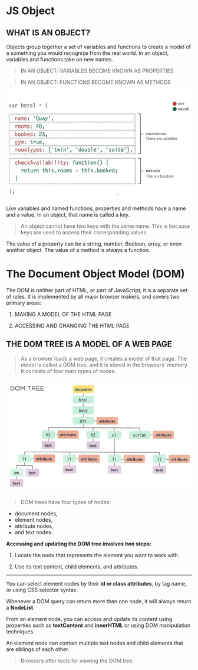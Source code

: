 # JS Object

## WHAT IS AN OBJECT?

Objects group together a set of variables and functions to create a model of a something you would recognize from the real world. In an object, variables and functions take on new names.

> IN AN OBJECT: VARIABLES BECOME KNOWN AS PROPERTIES

> IN AN OBJECT: FUNCTIONS BECOME KNOWN AS METHODS

![object](object.JPG)

Like variables and named functions, properties and methods have a name and a value. In an object, that name is called a key.

> An object cannot have two keys with the same name. This is because keys are used to access their corresponding values.

The value of a property can be a string, number, Boolean, array, or even another object. The value of a method is always a function.

# The Document Object Model (DOM)

The DOM is neither part of HTML, or part of JavaScript; it is a separate set of rules. It is implemented by all major browser makers, and covers two primary areas:

1. MAKING A MODEL OF THE HTML PAGE

2. ACCESSING AND CHANGING THE HTML PAGE

## THE DOM TREE IS A MODEL OF A WEB PAGE

> As a browser loads a web page, it creates a model of that page. The model is called a DOM tree, and it is stored in the browsers' memory. It consists of four main types of nodes.

![doomtree](domtree.JPG)

> DOM trees have four types of nodes:

* document nodes,
* element nodes,
* attribute nodes,
* and text nodes.

**Accessing and updating the DOM tree involves two steps:**

1. Locate the node that represents the element you want to work with.

2. Use its text content, child elements, and attributes.

---------------

You can select element nodes by their **id or class attributes**, by tag name, or using CSS selector syntax.

Whenever a DOM query can return more than one node, it will always return a **NodeList**.

From an element node, you can access and update its content using properties such as **textContent** and **innerHTML** or using DOM manipulation techniques.

An element node can contain multiple text nodes and child elements that are siblings of each other.

> Browsers offer tools for viewing the DOM tree.
